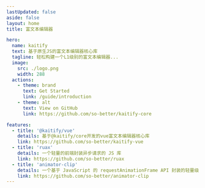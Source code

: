 ```yaml
---
lastUpdated: false
aside: false
layout: home
title: 富文本编辑器

hero:
  name: kaitify
  text: 基于原生JS的富文本编辑器核心库
  tagline: 轻松构建一个L1级别的富文本编辑器...
  image:
    src: ./logo.png
    width: 288
  actions:
    - theme: brand
      text: Get Started
      link: /guide/introduction
    - theme: alt
      text: View on GitHub
      link: https://github.com/so-better/kaitify-core

features:
  - title: '@kaitify/vue'
    details: 基于@kaitify/core开发的vue富文本编辑器核心库
    link: https://github.com/so-better/kaitify-vue
  - title: 'ruax'
    details: 一个轻量的前端封装异步请求的 JS 库
    link: https://github.com/so-better/ruax
  - title: 'animator-clip'
    details: 一个基于 JavaScript 的 requestAnimationFrame API 封装的轻量级 JS 动画插件
    link: https://github.com/so-better/animator-clip
---
```

